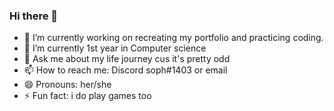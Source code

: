 ### Hi there 👋

- 🔭 I’m currently working on recreating my portfolio and practicing coding.
- 🌱 I’m currently 1st year in Computer science
- 💬 Ask me about my life journey cus it's pretty odd
- 📫 How to reach me: Discord soph#1403 or email 
- 😄 Pronouns: her/she
- ⚡ Fun fact: i do play games too 
